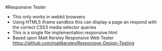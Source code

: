 #Responsive Tester
- This only works in webkit browsers
- Using HTML5 iframe sandbox this can display a page an respond with the correct CSS3 media selector queries
- This is a single file implementation responsive.html
- Based upon Matt Kersley Responsive Web Tester https://github.com/mattkersley/Responsive-Design-Testing